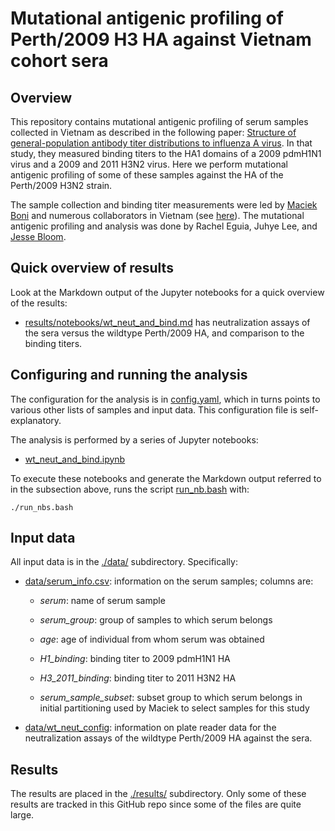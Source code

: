 # Mutational antigenic profiling of Perth/2009 H3 HA against Vietnam cohort sera

## Overview
This repository contains mutational antigenic profiling of serum samples collected in Vietnam as described in the following paper:
[Structure of general-population antibody titer distributions to influenza A virus](https://www.nature.com/articles/s41598-017-06177-0).
In that study, they measured binding titers to the HA1 domains of a 2009 pdmH1N1 virus and a 2009 and 2011 H3N2 virus.
Here we perform mutational antigenic profiling of some of these samples against the HA of the Perth/2009 H3N2 strain.

The sample collection and binding titer measurements were led by [Maciek Boni](https://bio.psu.edu/directory/mfb9) and numerous collaborators in Vietnam (see [here](https://www.nature.com/articles/s41598-017-06177-0)).
The mutational antigenic profiling and analysis was done by Rachel Eguia, Juhye Lee, and [Jesse Bloom](https://research.fhcrc.org/bloom/en.html).

## Quick overview of results
Look at the Markdown output of the Jupyter notebooks for a quick overview of the results:

  - [results/notebooks/wt_neut_and_bind.md](results/notebooks/wt_neut_and_bind.md) has neutralization assays of the sera versus the wildtype Perth/2009 HA, and comparison to the binding titers.

## Configuring and running the analysis
The configuration for the analysis is in [config.yaml](config.yaml), which in turns points to various other lists of samples and input data.
This configuration file is self-explanatory.

The analysis is performed by a series of Jupyter notebooks:

  - [wt_neut_and_bind.ipynb](wt_neut_and_bind.ipynb)

To execute these notebooks and generate the Markdown output referred to in the subsection above, runs the script [run_nb.bash](run_nbs.bash) with:

    ./run_nbs.bash

## Input data
All input data is in the [./data/](data) subdirectory.
Specifically:

  - [data/serum_info.csv](data/serum_info.csv): information on the serum samples; columns are:

    - *serum*: name of serum sample

    - *serum_group*: group of samples to which serum belongs

    - *age*: age of individual from whom serum was obtained

    - *H1_binding*: binding titer to 2009 pdmH1N1 HA

    - *H3_2011_binding*: binding titer to 2011 H3N2 HA

    - *serum_sample_subset*: subset group to which serum belongs in initial partitioning used by Maciek to select samples for this study

  - [data/wt_neut_config](data/wt_neut_config.yaml): information on plate reader data for the neutralization assays of the wildtype Perth/2009 HA against the sera.

## Results
The results are placed in the [./results/](results) subdirectory.
Only some of these results are tracked in this GitHub repo since some of the files are quite large.


